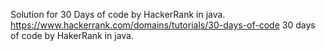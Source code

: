 Solution for 30 Days of code by HackerRank in java.
https://www.hackerrank.com/domains/tutorials/30-days-of-code 30 days of code by HakerRank in java.

